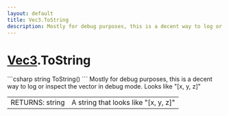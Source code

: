 ```yaml
---
layout: default
title: Vec3.ToString
description: Mostly for debug purposes, this is a decent way to log or inspect the vector in debug mode. Looks like "[x, y, z]"
---
```

# [Vec3]({{site.url}}/Pages/StereoKit/Vec3.html).ToString

<div class='signature' markdown='1'>
```csharp
string ToString()
```
Mostly for debug purposes, this is a decent way to log or
inspect the vector in debug mode. Looks like "[x, y, z]"
</div>

|  |  |
|--|--|
|RETURNS: string|A string that looks like "[x, y, z]"|




